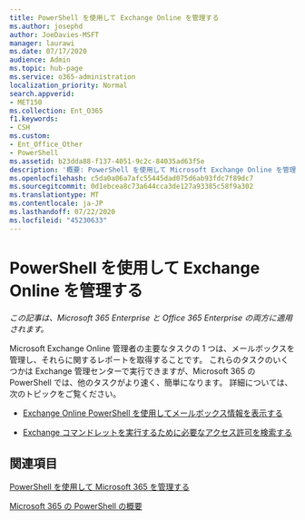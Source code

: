 ```yaml
---
title: PowerShell を使用して Exchange Online を管理する
ms.author: josephd
author: JoeDavies-MSFT
manager: laurawi
ms.date: 07/17/2020
audience: Admin
ms.topic: hub-page
ms.service: o365-administration
localization_priority: Normal
search.appverid:
- MET150
ms.collection: Ent_O365
f1.keywords:
- CSH
ms.custom:
- Ent_Office_Other
- PowerShell
ms.assetid: b23dda88-f137-4051-9c2c-84035ad63f5e
description: '概要: PowerShell を使用して Microsoft Exchange Online を管理します。これには、メールボックスの構成と詳細なレポートの表示が含まれます。'
ms.openlocfilehash: c5da0a06a7afc55445dad075d6ab93fdc7f89dc7
ms.sourcegitcommit: 0d1ebcea8c73a644cca3de127a93385c58f9a302
ms.translationtype: MT
ms.contentlocale: ja-JP
ms.lasthandoff: 07/22/2020
ms.locfileid: "45230633"
---
```

# <a name="manage-exchange-online-with-powershell"></a>PowerShell を使用して Exchange Online を管理する

*この記事は、Microsoft 365 Enterprise と Office 365 Enterprise の両方に適用されます。*

Microsoft Exchange Online 管理者の主要なタスクの 1 つは、メールボックスを管理し、それらに関するレポートを取得することです。 これらのタスクのいくつかは Exchange 管理センターで実行できますが、Microsoft 365 の PowerShell では、他のタスクがより速く、簡単になります。 詳細については、次のトピックをご覧ください。
  
- [Exchange Online PowerShell を使用してメールボックス情報を表示する](https://docs.microsoft.com/exchange/recipients-in-exchange-online/manage-user-mailboxes/use-powershell-to-display-mailbox-information)
    
- [Exchange コマンドレットを実行するために必要なアクセス許可を検索する](https://docs.microsoft.com/powershell/exchange/exchange-server/find-exchange-cmdlet-permissions)
    
## <a name="see-also"></a>関連項目

[PowerShell を使用して Microsoft 365 を管理する](manage-office-365-with-office-365-powershell.md)
  
[Microsoft 365 の PowerShell の概要](getting-started-with-office-365-powershell.md)

